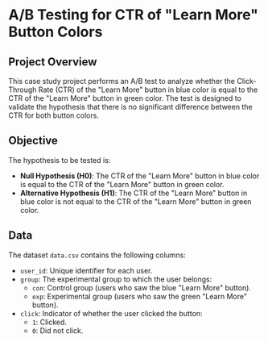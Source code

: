 # A/B Testing for CTR of "Learn More" Button Colors

## Project Overview
This case study project performs an A/B test to analyze whether the Click-Through Rate (CTR) of the "Learn More" button in blue color is equal to the CTR of the "Learn More" button in green color. The test is designed to validate the hypothesis that there is no significant difference between the CTR for both button colors.

## Objective
The hypothesis to be tested is:
- **Null Hypothesis (H0)**: The CTR of the "Learn More" button in blue color is equal to the CTR of the "Learn More" button in green color.
- **Alternative Hypothesis (H1)**: The CTR of the "Learn More" button in blue color is not equal to the CTR of the "Learn More" button in green color.

## Data
The dataset `data.csv` contains the following columns:
- `user_id`: Unique identifier for each user.
- `group`: The experimental group to which the user belongs:
  - `con`: Control group (users who saw the blue "Learn More" button).
  - `exp`: Experimental group (users who saw the green "Learn More" button).
- `click`: Indicator of whether the user clicked the button:
  - `1`: Clicked.
  - `0`: Did not click.

